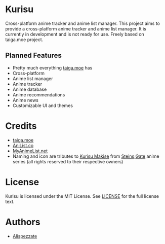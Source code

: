 # Kurisu

Cross-platform anime tracker and anime list manager. 
This project aims to provide a cross-platform anime tracker and anime list manager. It is currently in development and is not ready for use.
Freely based on taiga.moe project.

## Planned Features
- Pretty much everything [taiga.moe](https://taiga.moe) has
- Cross-platform
- Anime list manager
- Anime tracker
- Anime database
- Anime recommendations
- Anime news
- Customizable UI and themes

# Credits
- [taiga.moe](https://taiga.moe)
- [AniList.co](https://anilist.co)
- [MyAnimeList.net](https://myanimelist.net)
- Naming and icon are tributes to [Kurisu Makise](https://en.wikipedia.org/wiki/Kurisu_Makise) from [Steins;Gate](https://en.wikipedia.org/wiki/Steins;Gate) anime series (all rights reserved to their respective owners)

# License
Kurisu is licensed under the MIT License. See [LICENSE](LICENSE) for the full license text.

# Authors
- [Alispezzate](https://alispezzate.github.io)